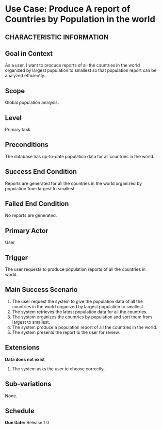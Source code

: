 # Use Case: Produce A report of Countries by Population in the world

## CHARACTERISTIC INFORMATION

## Goal in Context
As a user, I want to produce reports of all the countries in the world organized by largest population to smallest so that population report can be analyzed efficiently. 

## Scope
Global population analysis.

## Level
Primary task.

## Preconditions
The database has up-to-date population data for all countries in the world. 

## Success End Condition
Reports are generated for all the countries in the world organized by population from largest to smallest.

## Failed End Condition
No reports are generated. 

## Primary Actor
User

## Trigger
The user requests to produce population reports of all the countries in world.  

## Main Success Scenario
1. The user request the system to give the population data of all the countries in the world organized by largest population to smallest.  
2. The system retrieves the latest population data for all the countries.  
3. The system organizes the countries by population and sort them from largest to smallest.
4. The system produce a population report of all the countries in the world. 
5. The system presents the report to the user for review.

## Extensions
  
 **Data does not exist**
  1. The system asks the user to choose correctly. 

## Sub-variations
None.

## Schedule
**Due Date:** Release 1.0
